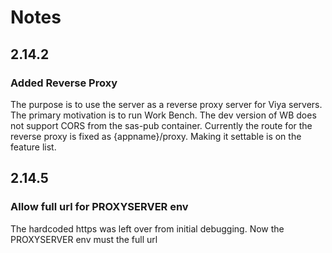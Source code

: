 # Notes

## 2.14.2

### Added Reverse Proxy

The purpose is to use the server as a reverse proxy server for Viya servers. The primary motivation is to run Work Bench. The dev version of WB does not support CORS from the sas-pub container. Currently the route for the reverse proxy is fixed as
{appname}/proxy. Making it settable is on the feature list.

## 2.14.5

### Allow full url for PROXYSERVER env

The hardcoded https was left over from initial debugging. Now the PROXYSERVER env must the full url
